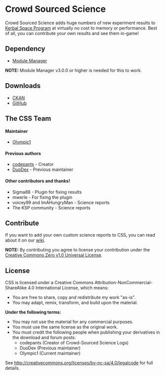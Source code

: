 Crowd Sourced Science
=====================
Crowd Sourced Science adds huge numbers of new experiment results to [Kerbal Space Program](https://kerbalspaceprogram.com/) at virtually no cost to memory or performance. Best of all, you can contribute your own results and see them in-game!

## Dependency
* [Module Manager](https://forum.kerbalspaceprogram.com/index.php?/topic/50533-mm/)

**NOTE:** Module Manager v3.0.0 or higher is needed for this to work.

## Downloads
* [CKAN](https://forum.kerbalspaceprogram.com/index.php?/topic/154922-ckan/)
* [GitHub](https://github.com/DuoDex/CrowdSourcedScience/releases/latest)

## The CSS Team
#### Maintainer
* [Olympic1](https://forum.kerbalspaceprogram.com/index.php?/profile/79730-olympic1/)

#### Previous authors
* [codepants](https://forum.kerbalspaceprogram.com/index.php?/profile/74088-codepants/) - Creator
* [DuoDex](https://forum.kerbalspaceprogram.com/index.php?/profile/107061-duodex/) - Previous maintainer

#### Other contributors and thanks!
* Sigma88 - Plugin for fixing results
* mwerle - For fixing the plugin
* voicey99 and ImAHungryMan - Science reports
* The KSP community - Science reports

## Contribute
If you want to add your own custom science reports to CSS, you can read about it on our [wiki](https://github.com/DuoDex/CrowdSourcedScience/wiki).

**NOTE:** By contributing you agree to license your contribution under the [Creative Commons Zero v1.0 Universal License](https://creativecommons.org/publicdomain/zero/1.0/).

## License
CSS is licensed under a Creative Commons Attribution-NonCommercial-ShareAlike 4.0 International License, which means:
  * You are free to share, copy and redistribute my work "as-is".
  * You may adapt, remix, transform, and build upon the material.

**Under the following terms:**
  * You may not use the material for any commercial purposes.
  * You must use the same license as the original work.
  * You must credit the following people when publishing your derivatives in the download and forum posts:
    * codepants (Creator of Crowd-Sourced Science Logs)
    * DuoDex (Previous maintainer)
    * Olympic1 (Current maintainer)

See http://creativecommons.org/licenses/by-nc-sa/4.0/legalcode for full details.

